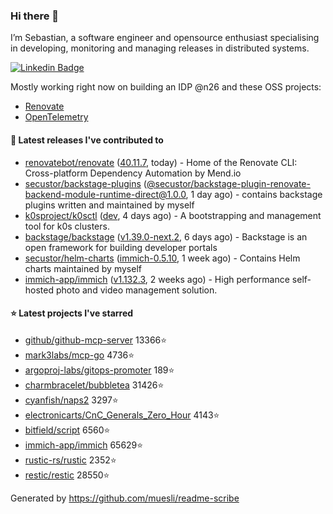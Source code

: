 ### Hi there 👋

I’m Sebastian, a software engineer and opensource enthusiast specialising in developing, monitoring and managing releases in distributed systems.    

[![Linkedin Badge](https://img.shields.io/badge/-LinkedIn-blue?style=flat&logo=Linkedin&logoColor=white&link=https://www.linkedin.com/in/sebastian-poxhofer/)](https://www.linkedin.com/in/sebastian-poxhofer/)

Mostly working right now on building an IDP @n26 and these OSS projects:
- [Renovate](https://github.com/renovatebot/renovate)
- [OpenTelemetry](https://github.com/open-telemetry)



#### 🚀 Latest releases I've contributed to

- [renovatebot/renovate](https://github.com/renovatebot/renovate) ([40.11.7](https://github.com/renovatebot/renovate/releases/tag/40.11.7), today) - Home of the Renovate CLI: Cross-platform Dependency Automation by Mend.io
- [secustor/backstage-plugins](https://github.com/secustor/backstage-plugins) ([@secustor/backstage-plugin-renovate-backend-module-runtime-direct@1.0.0](https://github.com/secustor/backstage-plugins/releases/tag/%40secustor/backstage-plugin-renovate-backend-module-runtime-direct%401.0.0), 1 day ago) - contains backstage plugins written and maintained by myself
- [k0sproject/k0sctl](https://github.com/k0sproject/k0sctl) ([dev](https://github.com/k0sproject/k0sctl/releases/tag/dev), 4 days ago) - A bootstrapping and management tool for k0s clusters.
- [backstage/backstage](https://github.com/backstage/backstage) ([v1.39.0-next.2](https://github.com/backstage/backstage/releases/tag/v1.39.0-next.2), 6 days ago) - Backstage is an open framework for building developer portals
- [secustor/helm-charts](https://github.com/secustor/helm-charts) ([immich-0.5.10](https://github.com/secustor/helm-charts/releases/tag/immich-0.5.10), 1 week ago) - Contains Helm charts maintained by myself
- [immich-app/immich](https://github.com/immich-app/immich) ([v1.132.3](https://github.com/immich-app/immich/releases/tag/v1.132.3), 2 weeks ago) - High performance self-hosted photo and video management solution.

#### ⭐ Latest projects I've starred

- [github/github-mcp-server](https://github.com/github/github-mcp-server) 13366⭐
- [mark3labs/mcp-go](https://github.com/mark3labs/mcp-go) 4736⭐
- [argoproj-labs/gitops-promoter](https://github.com/argoproj-labs/gitops-promoter) 189⭐
- [charmbracelet/bubbletea](https://github.com/charmbracelet/bubbletea) 31426⭐
- [cyanfish/naps2](https://github.com/cyanfish/naps2) 3297⭐
- [electronicarts/CnC_Generals_Zero_Hour](https://github.com/electronicarts/CnC_Generals_Zero_Hour) 4143⭐
- [bitfield/script](https://github.com/bitfield/script) 6560⭐
- [immich-app/immich](https://github.com/immich-app/immich) 65629⭐
- [rustic-rs/rustic](https://github.com/rustic-rs/rustic) 2352⭐
- [restic/restic](https://github.com/restic/restic) 28550⭐



Generated by https://github.com/muesli/readme-scribe
